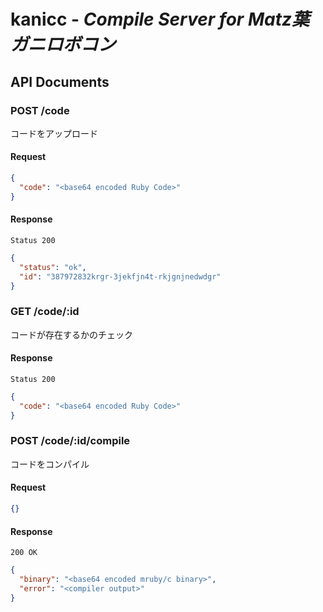 # kanicc - _Compile Server for Matz葉ガニロボコン_

## API Documents

### POST /code

コードをアップロード

#### Request

```json
{
  "code": "<base64 encoded Ruby Code>"
}
```

#### Response

`Status 200`

```json
{
  "status": "ok",
  "id": "387972832krgr-3jekfjn4t-rkjgnjnedwdgr"
}
```

### GET /code/:id

コードが存在するかのチェック

#### Response

`Status 200`

```json
{
  "code": "<base64 encoded Ruby Code>"
}
```

### POST /code/:id/compile

コードをコンパイル

#### Request

```json
{}
```

#### Response

`200 OK`

```json
{
  "binary": "<base64 encoded mruby/c binary>",
  "error": "<compiler output>"
}
```
